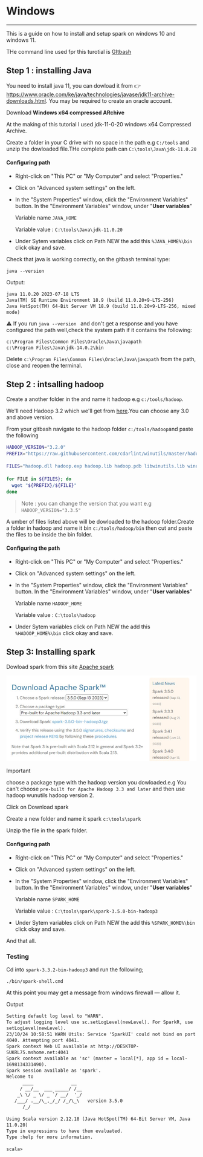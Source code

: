 # Windows
---
This is a guide on how to install and setup  spark on windows 10 and windows 11.

THe command line used fpr this turotial is [GItbash](https://gitforwindows.org/)

## Step 1 : installing Java
You need to install java 11, you can dowload it from :point_right:https://www.oracle.com/ke/java/technologies/javase/jdk11-archive-downloads.html.  You may be required to create an oracle account.

Download **Windows x64 compressed ARchive**

At the making of this tutorial I used jdk-11-0-20 windows x64 Compressed Archive.

Create a folder in your C drive with no space in the path e.g `C:/tools` and unzip the dowloaded file.THe complete path can `C:\tools\Java\jdk-11.0.20` 

#### Configuring path
- Right-click on "This PC" or "My Computer" and select "Properties."
- Click on "Advanced system settings" on the left.
- In the "System Properties" window, click the "Environment Variables" button.
In the "Environment Variables" window, under "**User variables**"

   Variable name `JAVA_HOME`

   Variable value : `C:\tools\Java\jdk-11.0.20`

- Under Sytem variables click on Path NEW the add this `%JAVA_HOME%\bin` click okay and save.

Check that java is working correctly, on the gitbash terminal type:
```
java --version
```
Output:
```
java 11.0.20 2023-07-18 LTS
Java(TM) SE Runtime Environment 18.9 (build 11.0.20+9-LTS-256)
Java HotSpot(TM) 64-Bit Server VM 18.9 (build 11.0.20+9-LTS-256, mixed mode)
```
:warning:
If you run `java --version ` and don't get a response and you have configured the path well,check the system path if it contains the following:
```
c:\Program Files\Common Files\Oracle\Java\javapath
c:\Program Files\Java\jdk-14.0.2\bin
```
Delete `c:\Program Files\Common Files\Oracle\Java\javapath` from the path, close and reopen the terminal.


## Step 2 : intsalling hadoop
Create a another folder in the and name it hadoop e.g `c:/tools/hadoop`.

We'll need Hadoop 3.2 which we'll get from [here](https://github.com/cdarlint/winutils/tree/master).You can choose any 3.0 and above version.

From your gitbash navigate to the hadoop folder `c:/tools/hadoop`and paste the following
```bash
HADOOP_VERSION="3.2.0"
PREFIX="https://raw.githubusercontent.com/cdarlint/winutils/master/hadoop-${HADOOP_VERSION}/bin/"

FILES="hadoop.dll hadoop.exp hadoop.lib hadoop.pdb libwinutils.lib winutils.exe winutils.pdb"

for FILE in ${FILES}; do
  wget "${PREFIX}/${FILE}"
done
```
> Note : you can change the version that you want e.g `HADOOP_VERSION="3.3.5"`

A umber of files listed above will be dowloaded to the hadoop folder.Create a folder in hadoop and name it bin `c:/tools/hadoop/bin` then cut and paste the files to be inside the bin folder.

#### Configuring the path
-  Right-click on "This PC" or "My Computer" and select "Properties."
- Click on "Advanced system settings" on the left.
- In the "System Properties" window, click the "Environment Variables" button.
In the "Environment Variables" window, under "**User variables**"

   Variable name `HADOOP_HOME`

   Variable value : `C:\tools\hadoop`

- Under Sytem variables click on Path NEW the add this `%HADOOP_HOME%\bin` click okay and save.

## Step 3: Installing spark

Dowload spark from this site [Apache spark](https://spark.apache.org/downloads.html)

![image](imgs/Apache_spark.jpg)

> [!IMPORTANT]
> choose a package type with the hadoop version you dowloaded.e.g You can't choose `pre-built for Apache Hadoop 3.3 and later` and then use hadoop wunutils  hadoop version 2. 


Click on Download spark

Create a new folder and name it spark `c:\tools\spark`

Unzip the file in the spark folder.

#### Configuring path
-  Right-click on "This PC" or "My Computer" and select "Properties."
- Click on "Advanced system settings" on the left.
- In the "System Properties" window, click the "Environment Variables" button.
In the "Environment Variables" window, under "**User variables**"

   Variable name `SPARK_HOME`

   Variable value : `C:\tools\spark\spark-3.5.0-bin-hadoop3`

- Under Sytem variables click on Path NEW the add this `%SPARK_HOME%\bin` click okay and save.

And that all.

### Testing
Cd into `spark-3.3.2-bin-hadoop3` and run the following;
```
./bin/spark-shell.cmd
```
At this point you may get a message from windows firewall — allow it.

Output
```
Setting default log level to "WARN".
To adjust logging level use sc.setLogLevel(newLevel). For SparkR, use setLogLevel(newLevel).
23/10/24 10:58:51 WARN Utils: Service 'SparkUI' could not bind on port 4040. Attempting port 4041.
Spark context Web UI available at http://DESKTOP-SUKRL75.mshome.net:4041
Spark context available as 'sc' (master = local[*], app id = local-1698134331490).
Spark session available as 'spark'.
Welcome to
      ____              __
     / __/__  ___ _____/ /__
    _\ \/ _ \/ _ `/ __/  '_/
   /___/ .__/\_,_/_/ /_/\_\   version 3.5.0
      /_/

Using Scala version 2.12.18 (Java HotSpot(TM) 64-Bit Server VM, Java 11.0.20)
Type in expressions to have them evaluated.
Type :help for more information.

scala>
```